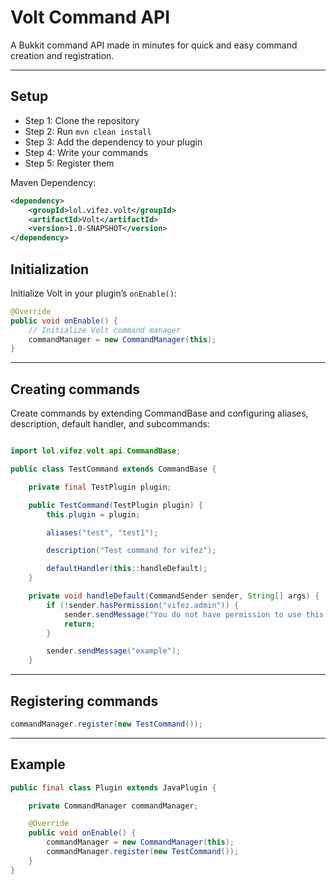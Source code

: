 # Volt Command API

A Bukkit command API made in minutes for quick and easy command creation and registration.

---

## Setup
- Step 1: Clone the repository
- Step 2: Run `mvn clean install`
- Step 3: Add the dependency to your plugin
- Step 4: Write your commands
- Step 5: Register them

Maven Dependency:
```xml
<dependency>
    <groupId>lol.vifez.volt</groupId>
    <artifactId>Volt</artifactId>
    <version>1.0-SNAPSHOT</version>
</dependency>
```

## Initialization
Initialize Volt in your plugin’s `onEnable()`:

```java
@Override
public void onEnable() {
    // Initialize Volt command manager
    commandManager = new CommandManager(this);
}

```
---
## Creating commands
Create commands by extending CommandBase and configuring aliases, description, default handler, and subcommands:
```java

import lol.vifez.volt.api.CommandBase;

public class TestCommand extends CommandBase {

    private final TestPlugin plugin;

    public TestCommand(TestPlugin plugin) {
        this.plugin = plugin;

        aliases("test", "test1");

        description("Test command for vifez");

        defaultHandler(this::handleDefault);
    }

    private void handleDefault(CommandSender sender, String[] args) {
        if (!sender.hasPermission("vifez.admin")) {
            sender.sendMessage("You do not have permission to use this command.");
            return;
        }

        sender.sendMessage("example");
    }
```

---
## Registering commands
```java
commandManager.register(new TestCommand());
```

---
## Example
```java
public final class Plugin extends JavaPlugin {

    private CommandManager commandManager;

    @Override
    public void onEnable() {
        commandManager = new CommandManager(this);
        commandManager.register(new TestCommand());
    }
}
```

